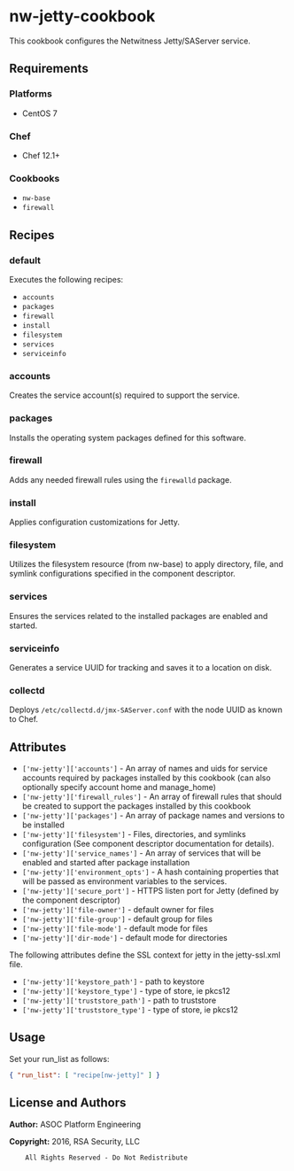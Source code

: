 # nw-jetty-cookbook

This cookbook configures the Netwitness Jetty/SAServer service.

## Requirements

### Platforms

* CentOS 7

### Chef

* Chef 12.1+

### Cookbooks

* `nw-base`
* `firewall`

## Recipes

### default

Executes the following recipes:
* `accounts`
* `packages`
* `firewall`
* `install`
* `filesystem`
* `services`
* `serviceinfo`

### accounts

Creates the service account(s) required to support the service.

### packages

Installs the operating system packages defined for this software.

### firewall

Adds any needed firewall rules using the `firewalld` package.

### install

Applies configuration customizations for Jetty.

### filesystem

Utilizes the filesystem resource (from nw-base) to apply directory, file,
and symlink configurations specified in the component descriptor.

### services

Ensures the services related to the installed packages are enabled and
started.

### serviceinfo

Generates a service UUID for tracking and saves it to a location on disk.

### collectd

Deploys `/etc/collectd.d/jmx-SAServer.conf` with the node UUID as known to Chef.

## Attributes

* `['nw-jetty']['accounts']` - An array of names and uids for
  service accounts required by packages installed by this cookbook
  (can also optionally specify account home and manage_home)
* `['nw-jetty']['firewall_rules']` - An array of firewall rules
  that should be created to support the packages installed by this cookbook
* `['nw-jetty']['packages']` - An array of package names and
  versions to be installed
* `['nw-jetty']['filesystem']` - Files, directories, and symlinks
  configuration (See component descriptor documentation for details).
* `['nw-jetty']['service_names']` - An array of services that
  will be enabled and started after package installation
* `['nw-jetty']['environment_opts']` - A hash containing properties 
  that will be passed as environment variables to the services.
* `['nw-jetty']['secure_port']` - HTTPS listen port for Jetty
  (defined by the component descriptor)
* `['nw-jetty']['file-owner']` - default owner for files
* `['nw-jetty']['file-group']` - default group for files
* `['nw-jetty']['file-mode']` - default mode for files
* `['nw-jetty']['dir-mode']` - default mode for directories

The following attributes define the SSL context for jetty in the jetty-ssl.xml file.

* `['nw-jetty']['keystore_path']` - path to keystore 
* `['nw-jetty']['keystore_type']` - type of store, ie pkcs12
* `['nw-jetty']['truststore_path']` - path to truststore
* `['nw-jetty']['truststore_type']` - type of store, ie pkcs12

## Usage

Set your run\_list as follows:

```json
{ "run_list": [ "recipe[nw-jetty]" ] }
```

## License and Authors

**Author:** ASOC Platform Engineering

**Copyright:** 2016, RSA Security, LLC

```text
    All Rights Reserved - Do Not Redistribute
```
